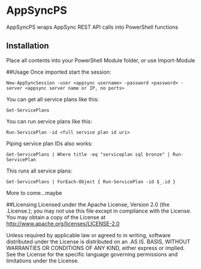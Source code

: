 # AppSyncPS

AppSyncPS wraps AppSync REST API calls into PowerShell functions

## Installation

Place all contents into your PowerShell Module folder, or use Import-Module

##Usage
Once imported start the session:
```
New-AppSyncSession -user <appsync username> -password <password> -server <appsync server name or IP, no ports>
```
You can get all service plans like this:
```
Get-ServicePlans
```
You can run service plans like this:
```
Run-ServicePlan -id <full service plan id uri>
```
Piping service plan IDs also works:
```
Get-ServicePlans | Where title -eq "serviceplan sql bronze" | Run-ServicePlan
```
This runs all service plans:
```
Get-ServicePlans | ForEach-Object { Run-ServicePlan -id $_.id }
```
More to come...maybe

##Licensing
Licensed under the Apache License, Version 2.0 (the .License.); you may not use this file except in compliance with the License. You may 
obtain a copy of the License at <http://www.apache.org/licenses/LICENSE-2.0>

Unless required by applicable law or agreed to in writing, software distributed under the License is distributed on an .AS IS. 
BASIS, WITHOUT WARRANTIES OR CONDITIONS OF ANY KIND, either express or implied. See the License for the specific language governing permissions
and limitations under the License.